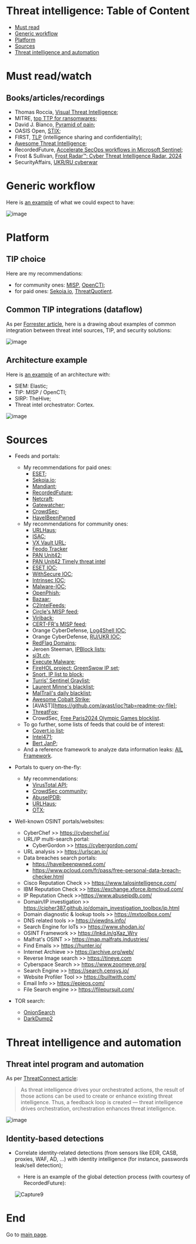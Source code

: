 # Threat intelligence: Table of Content

* [Must read](https://github.com/cyb3rxp/awesome-soc/blob/main/threat_intelligence.md#must-read)
* [Generic workflow](https://github.com/cyb3rxp/awesome-soc/blob/main/threat_intelligence.md#generic-workflow)
* [Platform](https://github.com/cyb3rxp/awesome-soc/blob/main/threat_intelligence.md#platform)
* [Sources](https://github.com/cyb3rxp/awesome-soc/blob/main/threat_intelligence.md#sources)
* [Threat intelligence and automation](https://github.com/cyb3rxp/awesome-soc/blob/main/threat_intelligence.md#threat-intelligence-and-automation)


# Must read/watch

## Books/articles/recordings

* Thomas Roccia, [Visual Threat Intelligence](https://www.amazon.fr/Visual-Threat-Intelligence-Illustrated-Researchers/dp/B0C7JCF8XD);
* MITRE, [top TTP for ransomwares](https://top-attack-techniques.mitre-engenuity.org/);
* David J. Bianco, [Pyramid of pain](https://detect-respond.blogspot.com/2013/03/the-pyramid-of-pain.html);
* OASIS Open, [STIX](https://oasis-open.github.io/cti-documentation/stix/intro.html);
* FIRST, [TLP](https://www.first.org/tlp/) (intelligence sharing and confidentiality);
* [Awesome Threat Intelligence](https://github.com/hslatman/awesome-threat-intelligence);
* RecordedFuture, [Accelerate SecOps workflows in Microsoft Sentinel](https://go.recordedfuture.com/recordings/webinar-how-to-accelerate-secops-workflows-in-microsoft-azure-sentinel);
* Frost & Sullivan, [Frost Radar™: Cyber Threat Intelligence Radar, 2024](https://go.recordedfuture.com/hubfs/reports/Frost%20Radar_Cyber%20Threat%20Intelligence%20Radar%2c%202024.pdf?utm_medium=email&_hsmi=315810587&utm_content=315810587&utm_source=hs_automation)
* SecurityAffairs, [UKR/RU cyberwar](https://securityaffairs.com/128727/cyber-warfare-2/feb-27-mar-05-ukraine-russia-cyberwar.html)

# Generic workflow

Here is [an example](https://www.erdalozkaya.com/cyber-threat-intelligence/) of what we could expect to have:

![image](https://user-images.githubusercontent.com/16035152/204064894-943ad4e9-c1f6-4e5e-a7d8-ac5eb22f13fe.png)


# Platform
## TIP choice 
Here are my recommendations:
* for community ones: [MISP](https://www.misp-project.org/), [OpenCTI](https://www.filigran.io/en/products/opencti/);
* for paid ones: [Sekoia.io](https://www.sekoia.io/fr/produire-et-personnaliser-votre-propre-intelligence/), [ThreatQuotient](https://www.threatq.com/).

## Common TIP integrations (dataflow)

As per [Forrester article](https://www.forrester.com/blogs/15-11-07-starting_soon_threat_intelligence_platforms_research_0/), here is a drawing about examples of common integration between threat intel sources, TIP, and security solutions:

![image](https://user-images.githubusercontent.com/16035152/232339967-dfa4bab5-79eb-496c-ac19-6d7e3e98af92.png)

## Architecture example

Here is [an example](https://securityonline.info/s1em-siem-with-sirp-and-threat-intel/) of an architecture with:
 * SIEM: Elastic;
 * TIP: MISP / OpenCTI;
 * SIRP: TheHive;
 * Threat intel orchestrator: Cortex.
 
![image](https://user-images.githubusercontent.com/16035152/204066143-6c0a9cf0-67ab-44c7-b67e-af5df5a07219.png)


# Sources
* Feeds and portals:
   * My recommendations for paid ones: 
     * [ESET](https://www.eset.com/us/business/services/threat-intelligence/);
     * [Sekoia.io](https://www.sekoia.io/fr/sekoia-io-cti/); 
     * [Mandiant](https://www.mandiant.com/advantage/threat-intelligence/subscribe); 
     * [RecordedFuture](https://www.recordedfuture.com/platform/threat-intelligence); 
     * [Netcraft](https://www.netcraft.com/cybercrime/malicious-site-feeds/); 
     * [Gatewatcher](https://www.gatewatcher.com/en/our-solutions/lastinfosec/);
     * [CrowdSec](https://www.crowdsec.net/pricing);
     * [HaveIBeenPwned](https://haveibeenpwned.com/API/Key)
   * My recommendations for community ones: 
     * [URLHaus](https://urlhaus.abuse.ch/api/#csv);
     * [ISAC](https://www.enisa.europa.eu/publications/information-sharing-and-analysis-center-isacs-cooperative-models);
     * [VX Vault URL](http://vxvault.net/URL_List.php);
     * [Feodo Tracker](https://feodotracker.abuse.ch/blocklist/)
     * [PAN Unit42](https://github.com/pan-unit42/iocs);
     * [PAN Unit42 Timely threat intel](https://github.com/PaloAltoNetworks/Unit42-timely-threat-intel/tree/main)
     * [ESET IOC](https://github.com/eset/malware-ioc);
     * [WithSecure IOC](https://github.com/WithSecureLabs/iocs/tree/master);
     * [Intrinsec IOC](https://github.com/Intrinsec/IOCs);
     * [Malware-IOC](https://github.com/executemalware/Malware-IOCs);
     * [OpenPhish](https://openphish.com/feed.txt);
     * [Bazaar](https://bazaar.abuse.ch/export/csv/recent/);
     * [C2IntelFeeds](https://raw.githubusercontent.com/drb-ra/C2IntelFeeds/master/feeds/IPC2s-30day.csv);
     * [Circle's MISP feed](https://www.circl.lu/doc/misp/feed-osint/);
     * [Viriback](https://tracker.viriback.com/dump.php);
     * [CERT-FR's MISP feed](https://misp.cert.ssi.gouv.fr/feed-misp/);
     * Orange CyberDefense, [Log4Shell IOC](https://github.com/Orange-Cyberdefense/log4shell_iocs);
     * Orange CyberDefense, [RU/UKR IOC](https://github.com/Orange-Cyberdefense/russia-ukraine_IOCs);
     * [RedFlag Domains](https://red.flag.domains/);
     * Jeroen Steeman, [IPBlock lists](https://jeroen.steeman.org/IPBlock);
     * [si3t.ch](http://si3t.ch/evils/);
     * [Execute Malware](https://github.com/executemalware/Malware-IOCs/tree/main);
     * [FireHOL project: GreenSwow IP set](https://github.com/firehol/blocklist-ipsets/blob/master/greensnow.ipset);
     * [Snort, IP list to block](https://www.snort.org/downloads/ip-block-list);
     * [Turris' Sentinel Graylist](https://view.sentinel.turris.cz/greylist-data/greylist-latest.csv);
     * [Laurent Minne's blacklist](https://github.com/duggytuxy/malicious_ip_addresses);
     * [MalTrail's daily blacklist](https://raw.githubusercontent.com/stamparm/aux/master/maltrail-malware-domains.txt);
     * [Awesome Cobalt Strike](https://github.com/MichaelKoczwara/Awesome-CobaltStrike-Defence);
     * [AVAST][https://github.com/avast/ioc?tab=readme-ov-file];
     * [ThreatFox](https://threatfox.abuse.ch/);
     * CrowdSec, [Free Paris2024 Olympic Games blocklist](https://app.crowdsec.net/blocklists/665d96cf0a60f8f3808a5d5c).
  * To go further, some lists of feeds that could be of interest:
    * [Covert.io list](http://www.covert.io/threat-intelligence/);
    * [Intel471](https://intel471.com/modules);
    * [Bert JanP](https://github.com/Bert-JanP/Open-Source-Threat-Intel-Feeds/tree/main);
  * And a reference framework to analyze data information leaks: [AIL Framework](https://github.com/CIRCL/AIL-framework).

     

* Portals to query on-the-fly:
  * My recommendations: 
     * [VirusTotal API](https://docs.virustotal.com/reference/overview);  
     * [CrowdSec community](https://app.crowdsec.net/cti);
     * [AbuseIPDB](https://www.abuseipdb.com/);
     * [URLHaus](https://urlhaus.abuse.ch/api/);
     * [OTX](https://otx.alienvault.com/api);

* Well-known OSINT portals/websites:
  * CyberChef >> https://cyberchef.io/
  * URL/IP multi-search portal:
     * CyberGordon >> https://cybergordon.com/
  * URL analysis >> https://urlscan.io/
  * Data breaches search portals:
     * https://haveibeenpwned.com/
     * https://www.pcloud.com/fr/pass/free-personal-data-breach-checker.html
  * Cisco Reputation Check >> https://www.talosintelligence.com/
  * IBM Reputation Check >> https://exchange.xforce.ibmcloud.com/
  * IP Reputation Check >>https://www.abuseipdb.com/
  * Domain/IP investigation >> https://cipher387.github.io/domain_investigation_toolbox/ip.html
  * Domain diagnostic & lookup tools >> https://mxtoolbox.com/
  * DNS related tools >> https://viewdns.info/
  * Search Engine for IoTs >> https://www.shodan.io/
  * OSINT Framework >> https://lnkd.in/gXaz_Wry
  * Malfrat's OSINT >> https://map.malfrats.industries/
  * Find Emails >> https://hunter.io/
  * Internet Archieve >> https://archive.org/web/
  * Reverse Image search >> https://tineye.com  
  * Cyberspace Search >> https://www.zoomeye.org/
  * Search Engine >> https://search.censys.io/
  * Website Profiler Tool >> https://builtwith.com/
  * Email Info >> https://epieos.com/
  * File Search engine >> https://filepursuit.com/
  
* TOR search:
  * [OnionSearch](https://github.com/megadose/OnionSearch)
  * [DarkDump2](https://github.com/josh0xA/darkdump)

# Threat intelligence and automation

## Threat intel program and automation

As per [ThreatConnect article](https://threatconnect.com/blog/tip-soar-creating-increased-capability-for-less-mature-teams/):
> As threat intelligence drives your orchestrated actions, the result of those actions can be used to create or enhance existing threat intelligence. Thus, a feedback loop is created — threat intelligence drives orchestration, orchestration enhances threat intelligence.

![image](https://user-images.githubusercontent.com/16035152/204065697-12466101-aa54-41a6-a462-a5831a1f22ef.png)


## Identity-based detections
 
* Correlate identity-related detections (from sensors like EDR, CASB, proxies, WAF, AD, ...) with identity intelligence (for instance, passwords leak/sell detection); 
  * Here is an example of the global detection process (with courtesy of RecordedFuture):
  
  ![Capture9](https://user-images.githubusercontent.com/16035152/202507017-15903302-2a61-40ba-9266-30b27de92af6.PNG)
  
    
# End
Go to [main page](https://github.com/cyb3rxp/awesome-soc/blob/main/README.md).
